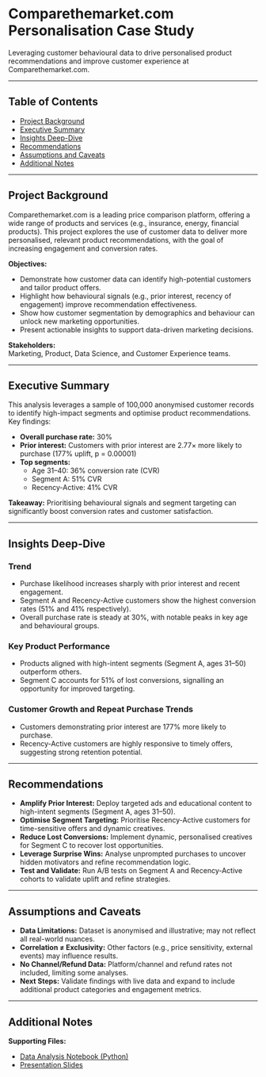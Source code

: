# Comparethemarket.com Personalisation Case Study

Leveraging customer behavioural data to drive personalised product recommendations and improve customer experience at Comparethemarket.com.

---

## Table of Contents

- [Project Background](#project-background)
- [Executive Summary](#executive-summary)
- [Insights Deep-Dive](#insights-deep-dive)
- [Recommendations](#recommendations)
- [Assumptions and Caveats](#assumptions-and-caveats)
- [Additional Notes](#additional-notes)

---

## Project Background

Comparethemarket.com is a leading price comparison platform, offering a wide range of products and services (e.g., insurance, energy, financial products). This project explores the use of customer data to deliver more personalised, relevant product recommendations, with the goal of increasing engagement and conversion rates.

**Objectives:**
- Demonstrate how customer data can identify high-potential customers and tailor product offers.
- Highlight how behavioural signals (e.g., prior interest, recency of engagement) improve recommendation effectiveness.
- Show how customer segmentation by demographics and behaviour can unlock new marketing opportunities.
- Present actionable insights to support data-driven marketing decisions.

**Stakeholders:**  
Marketing, Product, Data Science, and Customer Experience teams.

---

## Executive Summary

This analysis leverages a sample of 100,000 anonymised customer records to identify high-impact segments and optimise product recommendations. Key findings:

- **Overall purchase rate:** 30%
- **Prior interest:** Customers with prior interest are 2.77× more likely to purchase (177% uplift, p = 0.00001)
- **Top segments:**
  - Age 31–40: 36% conversion rate (CVR)
  - Segment A: 51% CVR
  - Recency-Active: 41% CVR

**Takeaway:** Prioritising behavioural signals and segment targeting can significantly boost conversion rates and customer satisfaction.

---

## Insights Deep-Dive

### Trend

- Purchase likelihood increases sharply with prior interest and recent engagement.
- Segment A and Recency-Active customers show the highest conversion rates (51% and 41% respectively).
- Overall purchase rate is steady at 30%, with notable peaks in key age and behavioural groups.

### Key Product Performance

- Products aligned with high-intent segments (Segment A, ages 31–50) outperform others.
- Segment C accounts for 51% of lost conversions, signalling an opportunity for improved targeting.

### Customer Growth and Repeat Purchase Trends

- Customers demonstrating prior interest are 177% more likely to purchase.
- Recency-Active customers are highly responsive to timely offers, suggesting strong retention potential.

---

## Recommendations

- **Amplify Prior Interest:** Deploy targeted ads and educational content to high-intent segments (Segment A, ages 31–50).
- **Optimise Segment Targeting:** Prioritise Recency-Active customers for time-sensitive offers and dynamic creatives.
- **Reduce Lost Conversions:** Implement dynamic, personalised creatives for Segment C to recover lost opportunities.
- **Leverage Surprise Wins:** Analyse unprompted purchases to uncover hidden motivators and refine recommendation logic.
- **Test and Validate:** Run A/B tests on Segment A and Recency-Active cohorts to validate uplift and refine strategies.

---

## Assumptions and Caveats

- **Data Limitations:** Dataset is anonymised and illustrative; may not reflect all real-world nuances.
- **Correlation ≠ Exclusivity:** Other factors (e.g., price sensitivity, external events) may influence results.
- **No Channel/Refund Data:** Platform/channel and refund rates not included, limiting some analyses.
- **Next Steps:** Validate findings with live data and expand to include additional product categories and engagement metrics.

---

## Additional Notes

**Supporting Files:**
- [Data Analysis Notebook (Python)](COMPAARE_THE_MARKET_CASE_STUDY/COMPAARE_THE_MARKET_CASE_STUDY.ipynb)
- [Presentation Slides](./presentation/comparethemarket_personalisation.pdf)
